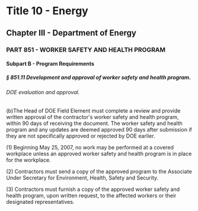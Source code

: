 
# Title 10 - Energy
## Chapter III - Department of Energy
### PART 851 - WORKER SAFETY AND HEALTH PROGRAM
#### Subpart B - Program Requirements
##### § 851.11 Development and approval of worker safety and health program.
###### DOE evaluation and approval.

(b)The Head of DOE Field Element must complete a review and provide written approval of the contractor's worker safety and health program, within 90 days of receiving the document. The worker safety and health program and any updates are deemed approved 90 days after submission if they are not specifically approved or rejected by DOE earlier.

(1) Beginning May 25, 2007, no work may be performed at a covered workplace unless an approved worker safety and health program is in place for the workplace.

(2) Contractors must send a copy of the approved program to the Associate Under Secretary for Environment, Health, Safety and Security.

(3) Contractors must furnish a copy of the approved worker safety and health program, upon written request, to the affected workers or their designated representatives.
